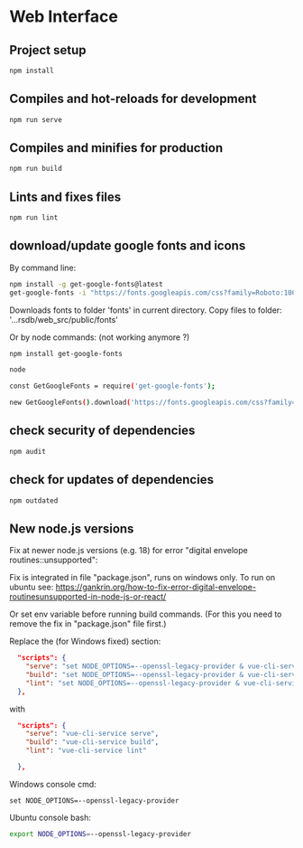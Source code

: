 # Web Interface

## Project setup
```bash
npm install
```
## Compiles and hot-reloads for development
```bash
npm run serve
```

## Compiles and minifies for production
```bash
npm run build
```

## Lints and fixes files
```bash
npm run lint
```

## download/update google fonts and icons

By command line:
```bash
npm install -g get-google-fonts@latest
get-google-fonts -i "https://fonts.googleapis.com/css?family=Roboto:100:300,400,500,700,900|Material+Icons"
```
Downloads fonts to folder 'fonts' in current directory. Copy files to folder: '...rsdb/web_src/public/fonts'


Or by node commands:
 (not working anymore ?)

```bash
npm install get-google-fonts

node

const GetGoogleFonts = require('get-google-fonts');

new GetGoogleFonts().download('https://fonts.googleapis.com/css?family=Roboto:100:300,400,500,700,900|Material+Icons')
```

## check security of dependencies

```bash
npm audit
```

## check for updates of dependencies

```bash
npm outdated
```


## New node.js versions

Fix at newer node.js versions (e.g. 18) for error "digital envelope routines::unsupported":

Fix is integrated in file "package.json", runs on windows only.
To run on ubuntu see:  https://gankrin.org/how-to-fix-error-digital-envelope-routinesunsupported-in-node-js-or-react/


Or set env variable before running build commands. (For this you need to remove the fix in "package.json" file first.)

Replace the (for Windows fixed) section:
```JSON
  "scripts": {
    "serve": "set NODE_OPTIONS=--openssl-legacy-provider & vue-cli-service serve",
    "build": "set NODE_OPTIONS=--openssl-legacy-provider & vue-cli-service build",
    "lint": "set NODE_OPTIONS=--openssl-legacy-provider & vue-cli-service lint"
  },
```

with
```JSON
  "scripts": {
    "serve": "vue-cli-service serve",
    "build": "vue-cli-service build",
    "lint": "vue-cli-service lint"

  },
```

Windows console cmd:
```
set NODE_OPTIONS=--openssl-legacy-provider
```


Ubuntu console bash:
```bash
export NODE_OPTIONS=--openssl-legacy-provider
```
